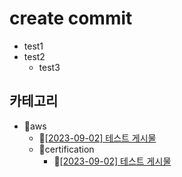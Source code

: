 # create commit
- test1
- test2
  - test3
## 카테고리
- 📂aws
  - 📄[[2023-09-02] 테스트 게시물](https://github.com/kimbongjune/test-ssss/blob/main/aws%2F2023-09-02_%ED%85%8C%EC%8A%A4%ED%8A%B8%20%EA%B2%8C%EC%8B%9C%EB%AC%BC.md)
  - 📂certification
    - 📄[[2023-09-02] 테스트 게시물](https://github.com/kimbongjune/test-ssss/blob/main/aws%2Fcertification%2F2023-09-02_%ED%85%8C%EC%8A%A4%ED%8A%B8%20%EA%B2%8C%EC%8B%9C%EB%AC%BC.md)
